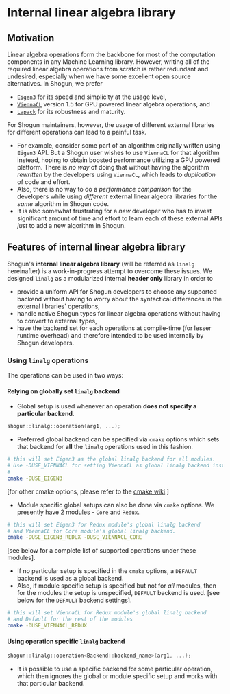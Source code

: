 # Internal linear algebra library
## Motivation
Linear algebra operations form the backbone for most of the computation components in any Machine Learning library. However, writing all of the required linear algebra operations from scratch is rather redundant and undesired, especially when we have some excellent open source alternatives. In Shogun, we prefer 
- [`Eigen3`](http://eigen.tuxfamily.org/index.php?title=Main_Page) for its speed and simplicity at the usage level,
- [`ViennaCL`](http://viennacl.sourceforge.net/) version 1.5 for GPU powered linear algebra operations, and
- [`Lapack`](http://www.netlib.org/lapack/) for its robustness and maturity.

For Shogun maintainers, however, the usage of different external libraries for different operations can lead to a painful task. 

- For example, consider some part of an algorithm originally written using `Eigen3` API. But a Shogun user wishes to use `ViennaCL` for that algorithm instead, hoping to obtain boosted performance utilizing a GPU powered platform. There is _no way_ of doing that without having the algorithm _rewritten_ by the developers using `ViennaCL`, which leads to _duplication_ of code and effort.
- Also, there is no way to do a _performance comparison_ for the developers while using _different_ external linear algebra libraries for the _same_ algorithm in Shogun code.
- It is also somewhat frustrating for a _new_ developer who has to invest significant amount of time and effort to learn each of these external APIs _just_ to add a new algorithm in Shogun.

## Features of internal linear algebra library
Shogun's **internal linear algebra library** (will be referred as `linalg` hereinafter) is a work-in-progress attempt to overcome these issues. We designed `linalg` as a modularized internal **header only** library in order to
- provide a uniform API for Shogun developers to choose any supported backend without having to worry about the syntactical differences in the external libraries' operations,
- handle native Shogun types for linear algebra operations without having to convert to external types,
- have the backend set for each operations at compile-time (for lesser runtime overhead) and therefore intended to be used internally by Shogun developers.

### Using `linalg` operations
The operations can be used in two ways:
#### Relying on globally set `linalg` backend
- Global setup is used whenever an operation **does not specify a particular backend**.
```c++
shogun::linalg::operation(arg1, ...);
```
- Preferred global backend can be specified via `cmake` options which sets that backend for **all** the `linalg` operations used in this fashion.
```bash
# this will set Eigen3 as the global linalg backend for all modules.
# Use -DUSE_VIENNACL for setting ViennaCL as global linalg backend instead
#
cmake -DUSE_EIGEN3
```
[for other cmake options, please refer to the [cmake wiki](README_cmake).]
- Module specific global setups can also be done via `cmake` options. We presently have 2 modules - `Core` and `Redux`.
```bash
# this will set Eigen3 for Redux module's global linalg backend
# and ViennaCL for Core module's global linalg backend.
cmake -DUSE_EIGEN3_REDUX -DUSE_VIENNACL_CORE
```
[see below for a complete list of supported operations under these modules].
- If no particular setup is specified in the `cmake` options, a `DEFAULT` backend is used as a global backend.
- Also, if module specific setup is specified but not for _all_ modules, then for the modules the setup is unspecified, `DEFAULT` backend is used.
[see below for the `DEFAULT` backend settings].
```bash
# this will set ViennaCL for Redux module's global linalg backend
# and Default for the rest of the modules
cmake -DUSE_VIENNACL_REDUX
```
#### Using operation specific `linalg` backend
```c++
shogun::linalg::operation<Backend::backend_name>(arg1, ...);
```
- It is possible to use a specific backend for some particular operation, which then ignores the global or module specific setup and works with that particular backend.
